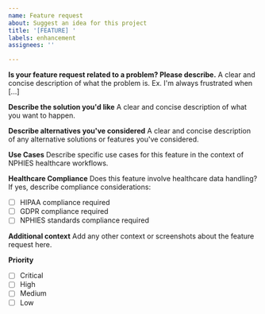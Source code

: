 ```yaml
---
name: Feature request
about: Suggest an idea for this project
title: '[FEATURE] '
labels: enhancement
assignees: ''

---
```


**Is your feature request related to a problem? Please describe.**
A clear and concise description of what the problem is. Ex. I'm always frustrated when [...]

**Describe the solution you'd like**
A clear and concise description of what you want to happen.

**Describe alternatives you've considered**
A clear and concise description of any alternative solutions or features you've considered.

**Use Cases**
Describe specific use cases for this feature in the context of NPHIES healthcare workflows.

**Healthcare Compliance**
Does this feature involve healthcare data handling? If yes, describe compliance considerations:
- [ ] HIPAA compliance required
- [ ] GDPR compliance required
- [ ] NPHIES standards compliance required

**Additional context**
Add any other context or screenshots about the feature request here.

**Priority**
- [ ] Critical
- [ ] High
- [ ] Medium
- [ ] Low
